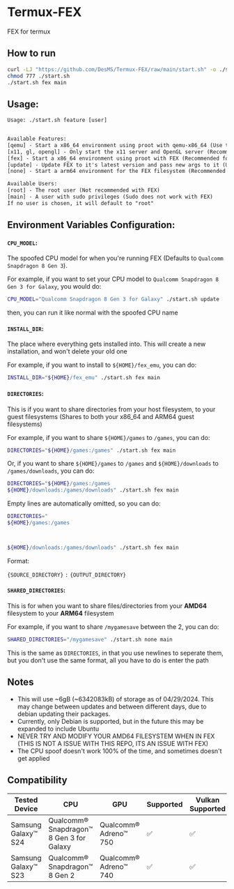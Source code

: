 # Termux-FEX
FEX for termux

## How to run

```sh
curl -LJ "https://github.com/DesMS/Termux-FEX/raw/main/start.sh" -o ./start.sh
chmod 777 ./start.sh
./start.sh fex main
```

## Usage:

```txt
Usage: ./start.sh feature [user]


Available Features:
[qemu] - Start a x86_64 environment using proot with qemu-x86_64 (Use this for modifying the x86_64 filesystem)
[x11, gl, opengl] - Only start the x11 server and OpenGL server (Recommended if you're switching between methods alot)
[fex] - Start a x86_64 environment using proot with FEX (Recommended for performance, use qemu for modifying the filesystem)
[update] - Update FEX to it's latest version and pass new args to it (User arg is ignored)
[none] - Start a arm64 environment for the FEX filesystem (Recommended for building)

Available Users:
[root] - The root user (Not recommended with FEX)
[main] - A user with sudo privileges (Sudo does not work with FEX)
If no user is chosen, it will default to "root"
```

## Environment Variables Configuration:

#### `CPU_MODEL`:

The spoofed CPU model for when you're running FEX (Defaults to `Qualcomm Snapdragon 8 Gen 3`).

For example, if you want to set your CPU model to `Qualcomm Snapdragon 8 Gen 3 for Galaxy`, you would do:

```sh
CPU_MODEL="Qualcomm Snapdragon 8 Gen 3 for Galaxy" ./start.sh update
```

then, you can run it like normal with the spoofed CPU name

#### `INSTALL_DIR`:

The place where everything gets installed into. This will create a new installation, and won't delete your old one

For example, if you want to install to `${HOME}/fex_emu`, you can do:

```sh
INSTALL_DIR="${HOME}/fex_emu" ./start.sh fex main
```

#### `DIRECTORIES`:

This is if you want to share directories from your host filesystem, to your guest filesystems (Shares to both your x86_64 and ARM64 guest filesystems)

For example, if you want to share `${HOME}/games` to `/games`, you can do:

```sh
DIRECTORIES="${HOME}/games:/games" ./start.sh fex main
```

Or, if you want to share `${HOME}/games` to `/games` and `${HOME}/downloads` to `/games/downloads`, you can do:

```sh
DIRECTORIES="${HOME}/games:/games
${HOME}/downloads:/games/downloads" ./start.sh fex main
```

Empty lines are automatically omitted, so you can do:

```sh
DIRECTORIES="
${HOME}/games:/games



${HOME}/downloads:/games/downloads" ./start.sh fex main
```

Format:

`{SOURCE_DIRECTORY}` `:` `{OUTPUT_DIRECTORY}`

#### `SHARED_DIRECTORIES`:

This is for when you want to share files/directories from your **AMD64** filesystem to your **ARM64** filesystem

For example, if you want to share `/mygamesave` between the 2, you can do:

```sh
SHARED_DIRECTORIES="/mygamesave" ./start.sh none main
```

This is the same as `DIRECTORIES`, in that you use newlines to seperate them, but you don't use the same format, all you have to do is enter the path

## Notes

* This will use ~6gB (~6342083kB) of storage as of 04/29/2024. This may change between updates and between different days, due to debian updating their packages.
* Currently, only Debian is supported, but in the future this may be expanded to include Ubuntu
* NEVER TRY AND MODIFY YOUR AMD64 FILESYSTEM WHEN IN FEX (THIS IS NOT A ISSUE WITH THIS REPO, ITS AN ISSUE WITH FEX)
* The CPU spoof doesn't work 100% of the time, and sometimes doesn't get applied

## Compatibility

| Tested Device | CPU | GPU | Supported | Vulkan Supported |
| -- | -- | -- | -- | -- |
| Samsung Galaxy™ S24 | Qualcomm® Snapdragon™ 8 Gen 3 for Galaxy | Qualcomm® Adreno™ 750 | :white_check_mark: | :white_check_mark: |
| Samsung Galaxy™ S23 | Qualcomm® Snapdragon™ 8 Gen 2 | Qualcomm® Adreno™ 740 | :white_check_mark: | :white_check_mark: |
